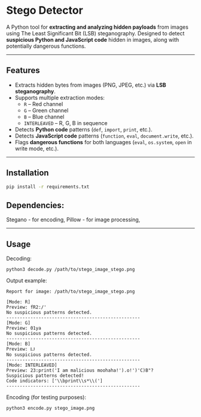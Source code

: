 # Stego Detector

A Python tool for **extracting and analyzing hidden payloads** from images using The Least Significant Bit (LSB) steganography. Designed to detect **suspicious Python and JavaScript code** hidden in images, along with potentially dangerous functions.

---

## Features

- Extracts hidden bytes from images (PNG, JPEG, etc.) via **LSB steganography**.
- Supports multiple extraction modes:
  - `R` – Red channel
  - `G` – Green channel
  - `B` – Blue channel
  - `INTERLEAVED` – R, G, B in sequence
- Detects **Python code** patterns (`def`, `import`, `print`, etc.).
- Detects **JavaScript code** patterns (`function`, `eval`, `document.write`, etc.).
- Flags **dangerous functions** for both languages (`eval`, `os.system`, `open` in write mode, etc.).
---

## Installation
```bash
pip install -r requirements.txt
```

## Dependencies:
Stegano - for encoding, Pillow - for image processing,

---
## Usage
Decoding:
```commandline
python3 decode.py /path/to/stego_image_stego.png
```

Output example:
```
Report for image: /path/to/stego_image_stego.png

[Mode: R]
Preview: fR2:/'
No suspicious patterns detected.
--------------------------------------------------
[Mode: G]
Preview: 01ya
No suspicious patterns detected.
--------------------------------------------------
[Mode: B]
Preview: Ǉ
No suspicious patterns detected.
--------------------------------------------------
[Mode: INTERLEAVED]
Preview: 23:print('I am malicious moohaha!').o!')'C)B"?
Suspicious patterns detected!
Code indicators: ['\\bprint\\s*\\(']
--------------------------------------------------
```
Encoding (for testing purposes):
```commandline
python3 encode.py stego_image.png
```
